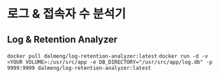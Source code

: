 # 로그 & 접속자 수 분석기
## Log & Retention Analyzer

`docker pull dalmeng/log-retention-analyzer:latest`
`docker run -d -v <YOUR VOLUME>:/usr/src/app -e DB_DIRECTORY="/usr/src/app/log.db" -p 9999:9999 dalmeng/log-retention-analyzer:latest`